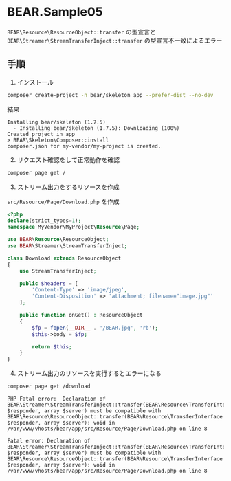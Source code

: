 # BEAR.Sample05

`BEAR\Resource\ResourceObject::transfer` の型宣言と
`BEAR\Streamer\StreamTransferInject::transfer` の型宣言不一致によるエラー

## 手順

1. インストール

```bash
composer create-project -n bear/skeleton app --prefer-dist --no-dev
```

結果

```
Installing bear/skeleton (1.7.5)
  - Installing bear/skeleton (1.7.5): Downloading (100%)
Created project in app
> BEAR\Skeleton\Composer::install
composer.json for my-vendor/my-project is created.
```

2. リクエスト確認をして正常動作を確認

```bash
composer page get /
```

3. ストリーム出力をするリソースを作成

`src/Resource/Page/Download.php` を作成

```php
<?php
declare(strict_types=1);
namespace MyVendor\MyProject\Resource\Page;

use BEAR\Resource\ResourceObject;
use BEAR\Streamer\StreamTransferInject;

class Download extends ResourceObject
{
    use StreamTransferInject;

    public $headers = [
        'Content-Type' => 'image/jpeg',
        'Content-Disposition' => 'attachment; filename="image.jpg"'
    ];

    public function onGet() : ResourceObject
    {
        $fp = fopen(__DIR__ . '/BEAR.jpg', 'rb');
        $this->body = $fp;

        return $this;
    }
}
```

4. ストリーム出力のリソースを実行するとエラーになる

```bash
composer page get /download
```

```
PHP Fatal error:  Declaration of BEAR\Streamer\StreamTransferInject::transfer(BEAR\Resource\TransferInterface $responder, array $server) must be compatible with BEAR\Resource\ResourceObject::transfer(BEAR\Resource\TransferInterface $responder, array $server): void in /var/www/vhosts/bear/app/src/Resource/Page/Download.php on line 8

Fatal error: Declaration of BEAR\Streamer\StreamTransferInject::transfer(BEAR\Resource\TransferInterface $responder, array $server) must be compatible with BEAR\Resource\ResourceObject::transfer(BEAR\Resource\TransferInterface $responder, array $server): void in /var/www/vhosts/bear/app/src/Resource/Page/Download.php on line 8
```